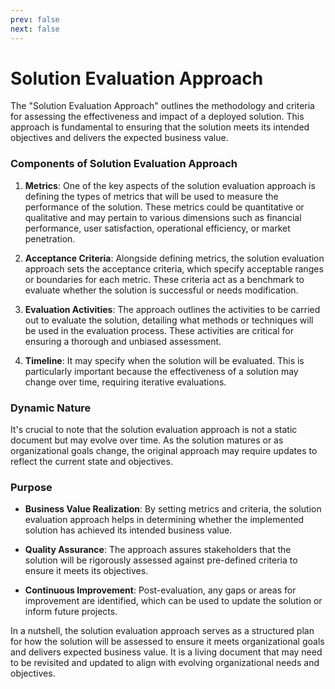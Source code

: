 ```yaml
---
prev: false
next: false
---
```


# Solution Evaluation Approach

The "Solution Evaluation Approach" outlines the methodology and criteria for assessing the effectiveness and impact of a deployed solution. This approach is fundamental to ensuring that the solution meets its intended objectives and delivers the expected business value.

### Components of Solution Evaluation Approach

1. **Metrics**: One of the key aspects of the solution evaluation approach is defining the types of metrics that will be used to measure the performance of the solution. These metrics could be quantitative or qualitative and may pertain to various dimensions such as financial performance, user satisfaction, operational efficiency, or market penetration.

2. **Acceptance Criteria**: Alongside defining metrics, the solution evaluation approach sets the acceptance criteria, which specify acceptable ranges or boundaries for each metric. These criteria act as a benchmark to evaluate whether the solution is successful or needs modification.

3. **Evaluation Activities**: The approach outlines the activities to be carried out to evaluate the solution, detailing what methods or techniques will be used in the evaluation process. These activities are critical for ensuring a thorough and unbiased assessment.

4. **Timeline**: It may specify when the solution will be evaluated. This is particularly important because the effectiveness of a solution may change over time, requiring iterative evaluations.

### Dynamic Nature

It's crucial to note that the solution evaluation approach is not a static document but may evolve over time. As the solution matures or as organizational goals change, the original approach may require updates to reflect the current state and objectives.

### Purpose

- **Business Value Realization**: By setting metrics and criteria, the solution evaluation approach helps in determining whether the implemented solution has achieved its intended business value.
- **Quality Assurance**: The approach assures stakeholders that the solution will be rigorously assessed against pre-defined criteria to ensure it meets its objectives.

- **Continuous Improvement**: Post-evaluation, any gaps or areas for improvement are identified, which can be used to update the solution or inform future projects.

In a nutshell, the solution evaluation approach serves as a structured plan for how the solution will be assessed to ensure it meets organizational goals and delivers expected business value. It is a living document that may need to be revisited and updated to align with evolving organizational needs and objectives.

